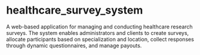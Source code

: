 # healthcare_survey_system
A web-based application for managing and conducting healthcare research surveys. The system enables administrators and clients to create surveys, allocate participants based on specialization and location, collect responses through dynamic questionnaires, and manage payouts.
